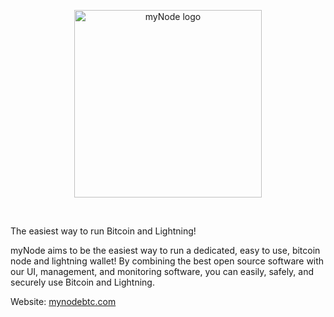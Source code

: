 <center>
  <figure>
    <img src="/images/logo.png" alt="myNode logo" style="width: 300px">
  </figure>
</center>
<br/>

The easiest way to run Bitcoin and Lightning!

myNode aims to be the easiest way to run a dedicated, easy to use, bitcoin node and lightning wallet! By combining the best open source software with our UI, management, and monitoring software, you can easily, safely, and securely use Bitcoin and Lightning.

Website: [mynodebtc.com](https://mynodebtc.com)

